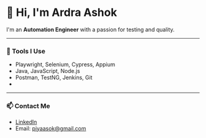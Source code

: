 # 👋 Hi, I'm Ardra Ashok

I'm an **Automation Engineer** with a passion for testing and quality.

---

### 🔧 Tools I Use

- Playwright, Selenium, Cypress, Appium  
- Java, JavaScript, Node.js  
- Postman, TestNG, Jenkins, Git
- 
---

### 📫 Contact Me

- [LinkedIn](https://www.linkedin.com/in/ardra-ashok/)  
- Email: piyaasok@gmail.com
